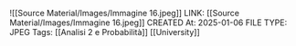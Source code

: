 ![[Source Material/Images/Immagine 16.jpeg]]
LINK: [[Source Material/Images/Immagine 16.jpeg]]
CREATED At: 2025-01-06
FILE TYPE: JPEG
Tags: [[Analisi 2 e Probabilità]] [[University]] 